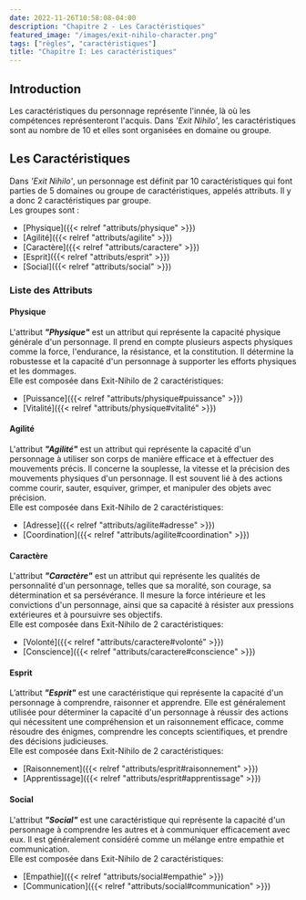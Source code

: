 ```yaml
---
date: 2022-11-26T10:58:08-04:00
description: "Chapitre 2 - Les Caractéristiques"
featured_image: "/images/exit-nihilo-character.png"
tags: ["règles", "caractéristiques"]
title: "Chapitre I: Les caractéristiques"
---
```



## Introduction

Les caractéristiques du personnage représente l'innée, là où les compétences représenteront l'acquis. Dans *'Exit Nihilo'*, les caractéristiques sont au nombre de 10 et elles sont organisées en domaine ou groupe.

## Les Caractéristiques

Dans *'Exit Nihilo'*, un personnage est définit par 10 caractéristiques qui font parties de 5 domaines ou groupe de caractéristiques, appelés attributs. Il y a donc 2 caractéristiques par groupe.  
Les groupes sont :  
* [Physique]({{< relref "attributs/physique" >}})
* [Agilité]({{< relref "attributs/agilite" >}})
* [Caractère]({{< relref "attributs/caractere" >}})
* [Esprit]({{< relref "attributs/esprit" >}})
* [Social]({{< relref "attributs/social" >}})

### Liste des Attributs

#### Physique
L'attribut ***"Physique"*** est un attribut qui représente la capacité physique générale d'un personnage. Il prend en compte plusieurs aspects physiques comme la force, l'endurance, la résistance, et la constitution. Il détermine la robustesse et la capacité d'un personnage à supporter les efforts physiques et les dommages.  
Elle est composée dans Exit-Nihilo de 2 caractéristiques:
* [Puissance]({{< relref "attributs/physique#puissance" >}})
* [Vitalité]({{< relref "attributs/physique#vitalité" >}})

#### Agilité
L'attribut ***"Agilité"*** est un attribut qui représente la capacité d'un personnage à utiliser son corps de manière efficace et à effectuer des mouvements précis. Il concerne la souplesse, la vitesse et la précision des mouvements physiques d'un personnage. Il est souvent lié à des actions comme courir, sauter, esquiver, grimper, et manipuler des objets avec précision.  
Elle est composée dans Exit-Nihilo de 2 caractéristiques:
* [Adresse]({{< relref "attributs/agilite#adresse" >}})
* [Coordination]({{< relref "attributs/agilite#coordination" >}})

#### Caractère
L'attribut ***"Caractère"*** est un attribut qui représente les qualités de personnalité d'un personnage, telles que sa moralité, son courage, sa détermination et sa persévérance. Il mesure la force intérieure et les convictions d'un personnage, ainsi que sa capacité à résister aux pressions extérieures et à poursuivre ses objectifs.  
Elle est composée dans Exit-Nihilo de 2 caractéristiques:
* [Volonté]({{< relref "attributs/caractere#volonté" >}})
* [Conscience]({{< relref "attributs/caractere#conscience" >}})
  
#### Esprit
L’attribut ***"Esprit"*** est une caractéristique qui représente la capacité d'un personnage à comprendre, raisonner et apprendre. Elle est généralement utilisée pour déterminer la capacité d'un personnage à réussir des actions qui nécessitent une compréhension et un raisonnement efficace, comme résoudre des énigmes, comprendre les concepts scientifiques, et prendre des décisions judicieuses.  
Elle est composée dans Exit-Nihilo de 2 caractéristiques:
* [Raisonnement]({{< relref "attributs/esprit#raisonnement" >}})
* [Apprentissage]({{< relref "attributs/esprit#apprentissage" >}})
  
#### Social
L'attribut ***"Social"*** est une caractéristique qui représente la capacité d'un personnage à comprendre les autres et à communiquer efficacement avec eux. Il est généralement considéré comme un mélange entre empathie et communication.  
Elle est composée dans Exit-Nihilo de 2 caractéristiques:
* [Empathie]({{< relref "attributs/social#empathie" >}})
* [Communication]({{< relref "attributs/social#communication" >}})